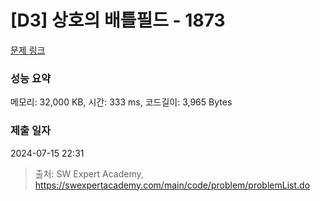 # [D3] 상호의 배틀필드 - 1873 

[문제 링크](https://swexpertacademy.com/main/code/problem/problemDetail.do?contestProbId=AV5LyE7KD2ADFAXc) 

### 성능 요약

메모리: 32,000 KB, 시간: 333 ms, 코드길이: 3,965 Bytes

### 제출 일자

2024-07-15 22:31



> 출처: SW Expert Academy, https://swexpertacademy.com/main/code/problem/problemList.do